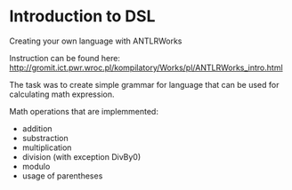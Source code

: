 # Introduction to DSL
Creating your own language with ANTLRWorks

Instruction can be found here: http://gromit.ict.pwr.wroc.pl/kompilatory/Works/pl/ANTLRWorks_intro.html

The task was to create simple grammar for language that can be used for calculating math expression.

Math operations that are implemmented:
* addition
* substraction
* multiplication
* division (with exception DivBy0)
* modulo
* usage of parentheses
